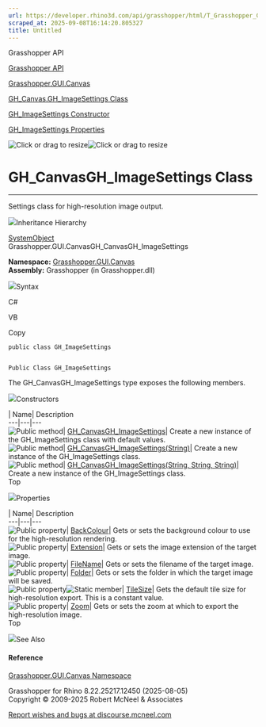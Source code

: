 ```yaml
---
url: https://developer.rhino3d.com/api/grasshopper/html/T_Grasshopper_GUI_Canvas_GH_Canvas_GH_ImageSettings.htm
scraped_at: 2025-09-08T16:14:20.805327
title: Untitled
---
```


Grasshopper API

[Grasshopper API](../html/723c01da-9986-4db2-8f53-6f3a7494df75.htm
"Grasshopper API")

[Grasshopper.GUI.Canvas](../html/N_Grasshopper_GUI_Canvas.htm
"Grasshopper.GUI.Canvas")

[GH_Canvas.GH_ImageSettings
Class](../html/T_Grasshopper_GUI_Canvas_GH_Canvas_GH_ImageSettings.htm
"GH_Canvas.GH_ImageSettings Class")

[GH_ImageSettings Constructor
](../html/Overload_Grasshopper_GUI_Canvas_GH_Canvas_GH_ImageSettings__ctor.htm
"GH_ImageSettings Constructor ")

[GH_ImageSettings
Properties](../html/Properties_T_Grasshopper_GUI_Canvas_GH_Canvas_GH_ImageSettings.htm
"GH_ImageSettings Properties")

![Click or drag to resize](../icons/TocOpen.gif)![Click or drag to
resize](../icons/TocClose.gif)

# GH_CanvasGH_ImageSettings Class  
  
---  
  
Settings class for high-resolution image output.

![](../icons/SectionExpanded.png)Inheritance Hierarchy

[SystemObject](https://docs.microsoft.com/dotnet/api/system.object)  
Grasshopper.GUI.CanvasGH_CanvasGH_ImageSettings  

**Namespace:** [Grasshopper.GUI.Canvas](N_Grasshopper_GUI_Canvas.htm)  
**Assembly:** Grasshopper (in Grasshopper.dll)

![](../icons/SectionExpanded.png)Syntax

C#

VB

Copy

    
    
    public class GH_ImageSettings
    
    
    Public Class GH_ImageSettings

The GH_CanvasGH_ImageSettings type exposes the following members.

![](../icons/SectionExpanded.png)Constructors

| Name| Description  
---|---|---  
![Public method](../icons/pubmethod.gif)|
[GH_CanvasGH_ImageSettings](M_Grasshopper_GUI_Canvas_GH_Canvas_GH_ImageSettings__ctor.htm)|
Create a new instance of the GH_ImageSettings class with default values.  
![Public method](../icons/pubmethod.gif)|
[GH_CanvasGH_ImageSettings(String)](M_Grasshopper_GUI_Canvas_GH_Canvas_GH_ImageSettings__ctor_1.htm)|
Create a new instance of the GH_ImageSettings class.  
![Public method](../icons/pubmethod.gif)| [GH_CanvasGH_ImageSettings(String,
String,
String)](M_Grasshopper_GUI_Canvas_GH_Canvas_GH_ImageSettings__ctor_2.htm)|
Create a new instance of the GH_ImageSettings class.  
Top

![](../icons/SectionExpanded.png)Properties

| Name| Description  
---|---|---  
![Public property](../icons/pubproperty.gif)|
[BackColour](P_Grasshopper_GUI_Canvas_GH_Canvas_GH_ImageSettings_BackColour.htm)|
Gets or sets the background colour to use for the high-resolution rendering.  
![Public property](../icons/pubproperty.gif)|
[Extension](P_Grasshopper_GUI_Canvas_GH_Canvas_GH_ImageSettings_Extension.htm)|
Gets or sets the image extension of the target image.  
![Public property](../icons/pubproperty.gif)|
[FileName](P_Grasshopper_GUI_Canvas_GH_Canvas_GH_ImageSettings_FileName.htm)|
Gets or sets the filename of the target image.  
![Public property](../icons/pubproperty.gif)|
[Folder](P_Grasshopper_GUI_Canvas_GH_Canvas_GH_ImageSettings_Folder.htm)|
Gets or sets the folder in which the target image will be saved.  
![Public property](../icons/pubproperty.gif)![Static
member](../icons/static.gif)|
[TileSize](P_Grasshopper_GUI_Canvas_GH_Canvas_GH_ImageSettings_TileSize.htm)|
Gets the default tile size for high-resolution export. This is a constant
value.  
![Public property](../icons/pubproperty.gif)|
[Zoom](P_Grasshopper_GUI_Canvas_GH_Canvas_GH_ImageSettings_Zoom.htm)|  Gets or
sets the zoom at which to export the high-resolution image.  
Top

![](../icons/SectionExpanded.png)See Also

#### Reference

[Grasshopper.GUI.Canvas Namespace](N_Grasshopper_GUI_Canvas.htm)

Grasshopper for Rhino 8.22.25217.12450 (2025-08-05)  
Copyright © 2009-2025 Robert McNeel & Associates

[Report wishes and bugs at
discourse.mcneel.com](https://discourse.mcneel.com/c/grasshopper)

